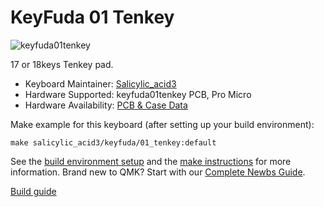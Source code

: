 # KeyFuda 01 Tenkey

![keyfuda01tenkey](https://cdn-ak.f.st-hatena.com/images/fotolife/S/Salicylic_acid3/20211127/20211127024240.png)

17 or 18keys Tenkey pad.

* Keyboard Maintainer: [Salicylic_acid3](https://github.com/Salicylic-acid3)
* Hardware Supported: keyfuda01tenkey PCB, Pro Micro
* Hardware Availability: [PCB & Case Data](https://github.com/Salicylic-acid3/PCB_Data)

Make example for this keyboard (after setting up your build environment):

    make salicylic_acid3/keyfuda/01_tenkey:default

See the [build environment setup](https://docs.qmk.fm/#/getting_started_build_tools) and the [make instructions](https://docs.qmk.fm/#/getting_started_make_guide) for more information. Brand new to QMK? Start with our [Complete Newbs Guide](https://docs.qmk.fm/#/newbs).

[Build guide](https://salicylic-acid3.hatenablog.com/entry/keyfuda01-build-guide)
